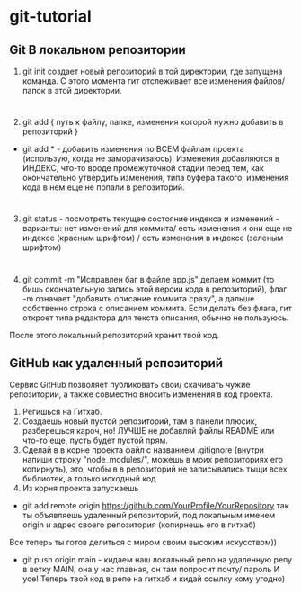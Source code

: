 # git-tutorial

## Git В локальном репозитории

1. git init
  создает новый репозиторий в той директории, где запущена команда. С этого момента гит отслеживает все изменения файлов/ папок в этой директории.
#
2. git add { путь к файлу, папке, изменения которой нужно добавить в репозиторий }
*  git add * - добавить изменения по ВСЕМ файлам проекта (использую, когда не заморачиваюсь). Изменения добавляются в ИНДЕКС, что-то вроде промежуточной стадии перед тем, как окончательно утвердить изменения, типа буфера такого, изменения кода в нем еще не попали в репозиторий.
#
3. git status - посмотреть текущее состояние индекса и изменений - варианты: нет изменений для коммита/ есть изменения и они еще не индексе (красным шрифтом) / есть изменения в индексе (зеленым шрифтом)
# 
4. git commit -m "Исправлен баг в файле app.js"
  делаем коммит (то бишь окончательную запись этой версии кода в репозиторий), флаг -m означает "добавить описание коммита сразу", а дальше собственно строка с описанием коммита. Если делать без флага, гит откроет типа редактора для текста описания, обычно не пользуюсь.
  
  После этого локальный репозиторий хранит твой код.
  
## GitHub как удаленный репозиторий
Сервис GitHub позволяет публиковать свои/ скачивать чужие репозитории, а также совместно вносить изменения в код проекта.
1. Регишься на Гитхаб.
2. Создаешь новый пустой репозиторий, там в панели плюсик, разберешься кароч, но! ЛУЧШЕ не добавляй файлы README или что-то еще, пусть будет пустой прям.
3. Сделай в в корне проекта файл c названием .gitignore (внутри напиши строку "node_modules/", можешь в моих репозиториях его копирнуть), это, чтобы в в репозиторий не записывались тыщи всех библиотек, а только исходный код
4. Из корня проекта запускаешь 
  * git add remote origin https://github.com/YourProfile/YourRepository
  так ты объявляешь удаленный репозиторий, под локальным именем origin и адрес своего репозитория (копирнешь его в гитхаб)
  
  Все теперь ты готов делиться с миром своим высоким искусством))
  * git push origin main - кидаем наш локальный репо на удаленную репу в ветку MAIN, она у нас главная, он там попросит почту/ пароль
  И усе! Теперь твой код в репе на гитхаб и кидай ссылку кому угодно)


  
  
  
